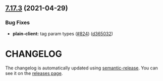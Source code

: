## [7.17.3](https://github.com/contentful/contentful-management.js/compare/v7.17.2...v7.17.3) (2021-04-29)


### Bug Fixes

* **plain-client:** tag param types ([#824](https://github.com/contentful/contentful-management.js/issues/824)) ([d365032](https://github.com/contentful/contentful-management.js/commit/d3650328417f9701da2fc6e5c0870c8cb85ed168))

# CHANGELOG

The changelog is automatically updated using
[semantic-release](https://github.com/semantic-release/semantic-release). You
can see it on the [releases page](https://github.com/contentful/contentful-management.js/releases).
